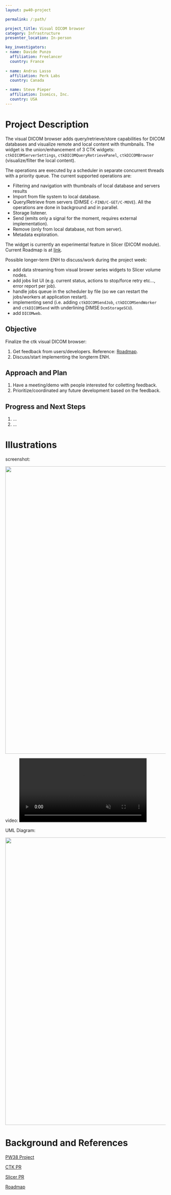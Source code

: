 ```yaml
---
layout: pw40-project

permalink: /:path/

project_title: Visual DICOM browser
category: Infrastructure
presenter_location: In-person

key_investigators:
- name: Davide Punzo
  affiliation: Freelancer 
  country: France
  
- name: Andras Lasso
  affiliation: Perk Labs 
  country: Canada

- name: Steve Pieper
  affiliation: Isomics, Inc.
  country: USA  
---
```


# Project Description
The visual DICOM browser adds query/retrieve/store capabilities for DICOM databases and visualize remote and local content with thumbnails.
The widget is the union/enhancement of 3 CTK widgets: `ctkDICOMServerSettings`, `ctkDICOMQueryRetrievePanel`, `ctkDICOMBrowser` (visualize/filter the local content).

The operations are executed by a scheduler in separate concurrent threads with a priority queue.
The current supported operations are:

- Filtering and navigation with thumbnails of local database and servers results
- Import from file system to local database.
- Query/Retrieve from servers (DIMSE `C-FIND/C-GET/C-MOVE`). All the operations are done in background and in parallel.
- Storage listener.
- Send (emits only a signal for the moment, requires external implementation).
- Remove (only from local database, not from server).
- Metadata exploration.

The widget is currently an experimental feature in Slicer (DICOM module). Current Roadmap is at [link](https://github.com/commontk/CTK/issues/1162).

Possible longer-term ENH to discuss/work during the project week:
- add data streaming from visual brower series widgets to Slicer volume nodes.
- add jobs list UI (e.g. current status, actions to stop/force retry etc..., error report per job).
- handle jobs queue in the scheduler by file (so we can restart the jobs/workers at application restart).
- implementing send (i.e. adding `ctkDICOMSendJob`, `ctkDICOMSendWorker` and `ctkDICOMSend` with underlining DIMSE `DcmStorageSCU`).
- add `DICOMweb`.

## Objective
Finalize the ctk visual DICOM browser:

1. Get feedback from users/developers. Reference: [Roadmap](https://github.com/commontk/CTK/issues/1162).
1. Discuss/start implementing the longterm ENH.

## Approach and Plan

1. Have a meeting/demo with people interested for colletting feedback.  
1. Prioritize/coordinated any future development based on the feedback.

## Progress and Next Steps

1. ...
1. ...


# Illustrations
screenshot:

<img src="https://github.com/NA-MIC/ProjectWeek/assets/7985338/fad8f302-6076-44a6-9025-47a21089f3b0" width="900">

video:
<video
   controls muted
   src="https://github.com/NA-MIC/ProjectWeek/assets/66890913/8f257f29-fa9c-4319-8c49-4138003eba27"
   style="max-height:640px; min-height: 200px">
 </video>


UML Diagram:

<img src="https://github.com/NA-MIC/ProjectWeek/assets/7985338/4e682a6d-0b8f-42be-b1b2-35e46f6018b9" width="900">


# Background and References

[PW38 Project](https://projectweek.na-mic.org/PW38_2023_GranCanaria/Projects/SlicerVisualDICOMbrowser/)

[CTK PR](https://github.com/commontk/CTK/pull/1142)

[Slicer PR](https://github.com/Slicer/Slicer/pull/7525)

[Roadmap](https://github.com/commontk/CTK/issues/1162)
